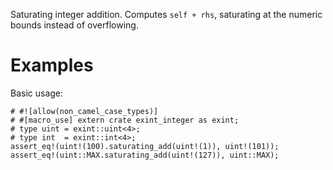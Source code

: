 Saturating integer addition. Computes `self + rhs`,
saturating at the numeric bounds instead of overflowing.

# Examples

Basic usage:

```
# #![allow(non_camel_case_types)]
# #[macro_use] extern crate exint_integer as exint;
# type uint = exint::uint<4>;
# type int  = exint::int<4>;
assert_eq!(uint!(100).saturating_add(uint!(1)), uint!(101));
assert_eq!(uint::MAX.saturating_add(uint!(127)), uint::MAX);
```
